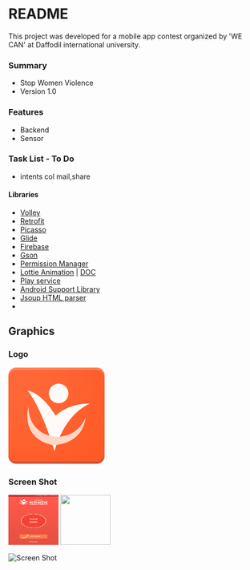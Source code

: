 # README #

This project was developed for a mobile app contest organized by 'WE CAN' at Daffodil international university.

### Summary ###

* Stop Women Violence
* Version 1.0


### Features ###

* Backend
* Sensor




### Task List - To Do ###

* intents col mail,share



#### Libraries ###

* [Volley](https://developer.android.com/training/volley/index.html)
* [Retrofit](http://square.github.io/retrofit/)
* [Picasso](http://square.github.io/picasso/)
* [Glide](https://github.com/bumptech/glide)
* [Firebase](https://firebase.google.com/docs/android/setup)
* [Gson](https://github.com/google/gson)
* [Permission Manager](https://github.com/karanchuri/PermissionManager)
* [Lottie Animation](https://github.com/airbnb/lottie-android) | [DOC](http://airbnb.io/lottie/android/android.html#getting-started)
* [Play service](https://developers.google.com/android/guides/setup)
* [Android Support Library](https://developer.android.com/topic/libraries/support-library/packages.html)
* [Jsoup HTML parser](https://jsoup.org/download)
* []()



## Graphics ##


### Logo ###
![App Logo][logo]

[logo]: app/src/main/res/mipmap-xxxhdpi/ic_launcher.png "xCode Logo"

### Screen Shot ###

<img src="myfiles/ss/ss(1).png" width="100" height="100">
<img src=[ss1] width="100" height="100">



![Screen Shot][ss12]







[ss1]: myfiles/ss/ss(1).png "Screen Shot"
[ss2]: myfiles/ss/ss(2).png "Screen Shot"
[ss3]: myfiles/ss/ss(3).png "Screen Shot"
[ss4]: myfiles/ss/ss(4).png "Screen Shot"
[ss5]: myfiles/ss/ss(5).png "Screen Shot"
[ss6]: myfiles/ss/ss(6).png "Screen Shot"
[ss7]: myfiles/ss/ss(7).png "Screen Shot"
[ss8]: myfiles/ss/ss(8).png "Screen Shot"
[ss9]: myfiles/ss/ss(9).png "Screen Shot"
[ss10]: myfiles/ss/ss(10).png "Screen Shot"
[ss11]: myfiles/ss/ss(11).png "Screen Shot"
[ss12]: myfiles/ss/ss(12).png "Screen Shot"